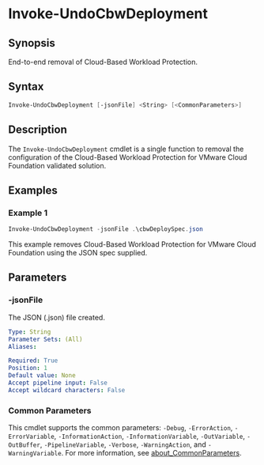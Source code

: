# Invoke-UndoCbwDeployment

## Synopsis

End-to-end removal of Cloud-Based Workload Protection.

## Syntax

```powershell
Invoke-UndoCbwDeployment [-jsonFile] <String> [<CommonParameters>]
```

## Description

The `Invoke-UndoCbwDeployment` cmdlet is a single function to removal the configuration of the Cloud-Based Workload Protection for VMware Cloud Foundation validated solution.

## Examples

### Example 1

```powershell
Invoke-UndoCbwDeployment -jsonFile .\cbwDeploySpec.json
```

This example removes Cloud-Based Workload Protection for VMware Cloud Foundation using the JSON spec supplied.

## Parameters

### -jsonFile

The JSON (.json) file created.

```yaml
Type: String
Parameter Sets: (All)
Aliases:

Required: True
Position: 1
Default value: None
Accept pipeline input: False
Accept wildcard characters: False
```

### Common Parameters

This cmdlet supports the common parameters: `-Debug`, `-ErrorAction`, `-ErrorVariable`, `-InformationAction`, `-InformationVariable`, `-OutVariable`, `-OutBuffer`, `-PipelineVariable`, `-Verbose`, `-WarningAction`, and `-WarningVariable`. For more information, see [about_CommonParameters](http://go.microsoft.com/fwlink/?LinkID=113216).
